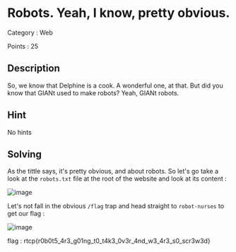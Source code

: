 # Robots. Yeah, I know, pretty obvious. 

Category : Web

Points : 25

## Description

So, we know that Delphine is a cook. A wonderful one, at that. But did you know that GIANt used to make robots? Yeah, GIANt robots.

## Hint

No hints

## Solving

As the tittle says, it's pretty obvious, and about robots. So let's go take a look at the `robots.txt` file at the root of the website
and look at its content :

![image](https://user-images.githubusercontent.com/57148042/73142182-20510080-408c-11ea-8ccc-6b6d4966b9ab.png)

Let's not fall in the obvious `/flag` trap and head straight to `robot-nurses` to get our flag :

![image](https://user-images.githubusercontent.com/57148042/73142195-47a7cd80-408c-11ea-9a4a-26e3bb7ac17c.png)

flag : rtcp{r0b0t5_4r3_g01ng_t0_t4k3_0v3r_4nd_w3_4r3_s0_scr3w3d}
